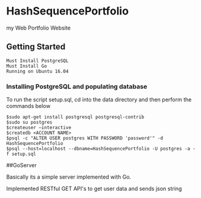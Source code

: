 # HashSequencePortfolio

my Web Portfolio Website

## Getting Started

```
Must Install PostgreSQL
Must Install Go
Running on Ubuntu 16.04

```

### Installing PostgreSQL and populating database

To run the script setup.sql, cd into the data directory and then perform the commands below

```
$sudo apt-get install postgresql postgresql-contrib
$sudo su postgres
$createuser –interactive
$createdb <ACCOUNT NAME>
$psql -c "ALTER USER postgres WITH PASSWORD 'password'" -d HashSequencePortfolio
$psql --host=localhost --dbname=HashSequencePortfolio -U postgres -a -f setup.sql

```

##GoServer

Basically its a simple server implemented with Go.

Implemented RESTful GET API's to get user data and sends json string 
